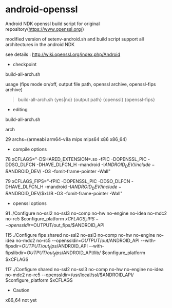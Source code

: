 android-openssl
===============

Android NDK openssl build script for original repository(https://www.openssl.org/)

modified version of setenv-android.sh and build script support all architectures in the android NDK

see details : http://wiki.openssl.org/index.php/Android

- checkpoint

build-all-arch.sh

 usage (fips mode on/off, output file path, openssl archive, openssl-fips archive)
 
 > build-all-arch.sh {yes|no} {output path} {openssl} {openssl-fips}

- editing

 build-all-arch.sh
 
 arch
 
 29 archs=(armeabi arm64-v8a mips mips64 x86 x86_64)

- compile options

 78 xCFLAGS="-DSHARED_EXTENSION=.so -fPIC -DOPENSSL_PIC -DDSO_DLFCN -DHAVE_DLFCN_H -mandroid -I$ANDROID_DEV/include -B$ANDROID_DEV/ -O3 -fomit-frame-pointer -Wall"
 
 79 xCFLAGS_FIPS="-fPIC -DOPENSSL_PIC -DDSO_DLFCN -DHAVE_DLFCN_H -mandroid -I$ANDROID_DEV/include -B$ANDROID_DEV/$xLIB -O3 -fomit-frame-pointer -Wall"

- openssl options

 91 ./Configure no-ssl2 no-ssl3 no-comp no-hw no-engine no-idea no-mdc2 no-rc5 $configure_platform $xCFLAGS_FIPS --openssldir=$OUTPUT/out_fips/$ANDROID_API 
 
 115 ./Configure fips shared no-ssl2 no-ssl3 no-comp no-hw no-engine no-idea no-mdc2 no-rc5 --openssldir=$OUTPUT/out/$ANDROID_API --with-fipsdir=$OUTPUT/out_fips/$ANDROID_API --with-fipslibdir=$OUTPUT/out_fips/$ANDROID_API/lib/ $configure_platform $xCFLAGS
 
 117 ./Configure shared no-ssl2 no-ssl3 no-comp no-hw no-engine no-idea no-mdc2 no-rc5 --openssldir=/usr/local/ssl/$ANDROID_API/ $configure_platform $xCFLAGS

- Caution 

 x86_64 not yet
